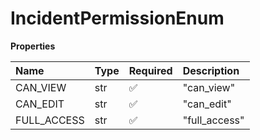 # IncidentPermissionEnum

**Properties**

| Name        | Type | Required | Description   |
| :---------- | :--- | :------- | :------------ |
| CAN_VIEW    | str  | ✅       | "can_view"    |
| CAN_EDIT    | str  | ✅       | "can_edit"    |
| FULL_ACCESS | str  | ✅       | "full_access" |

<!-- This file was generated by liblab | https://liblab.com/ -->
